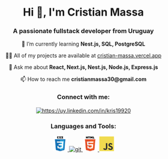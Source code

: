 <h1 align="center">Hi 👋, I'm Cristian Massa</h1>
<h3 align="center">A passionate fullstack developer from Uruguay</h3>

<p align="center">🌱 I’m currently learning <b>Nest.js, SQL, PostgreSQL</b></p>

<p align="center">👨‍💻 All of my projects are available at <a href="https://cristian-massa.vercel.app">cristian-massa.vercel.app</a></p>

<p align="center">💬 Ask me about <b>React, Next.js, Nest.js, Node.js, Express.js</b></p>

<p align="center">📫 How to reach me <b>cristianmassa30@gmail.com</b></p>

<h3 align="center">Connect with me:</h3>
<p align="center">
  <a href="https://linkedin.com/in/https://uy.linkedin.com/in/kris19920" target="_blank">
    <img align="center" src="https://raw.githubusercontent.com/rahuldkjain/github-profile-readme-generator/master/src/images/icons/Social/linked-in-alt.svg" alt="https://uy.linkedin.com/in/kris19920" height="30" width="40" />
  </a>
</p>

<h3 align="center">Languages and Tools:</h3>
<p align="center">
  <a href="https://www.w3schools.com/css/" target="_blank" rel="noreferrer"> 
    <img src="https://raw.githubusercontent.com/devicons/devicon/master/icons/css3/css3-original-wordmark.svg" alt="css3" width="40" height="40"/> 
  </a> 
  <a href="https://git-scm.com/" target="_blank" rel="noreferrer"> 
    <img src="https://www.vectorlogo.zone/logos/git-scm/git-scm-icon.svg" alt="git" width="40" height="40"/> 
  </a> 
  <a href="https://www.w3.org/html/" target="_blank" rel="noreferrer"> 
    <img src="https://raw.githubusercontent.com/devicons/devicon/master/icons/html5/html5-original-wordmark.svg" alt="html5" width="40" height="40"/> 
  </a> 
  <a href="https://developer.mozilla.org/en-US/docs/Web/JavaScript" target="_blank" rel="noreferrer"> 
    <img src="https://raw.githubusercontent.com/devicons/devicon/master/icons/javascript/javascript-original.svg" alt="javascript" width="40" height="40"/> 
  </a> 
  <a href="https
